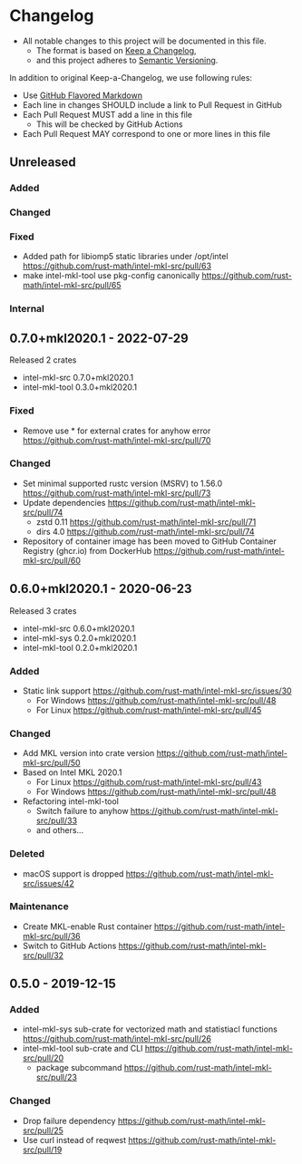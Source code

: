 # Changelog

- All notable changes to this project will be documented in this file.
  - The format is based on [Keep a Changelog](https://keepachangelog.com/en/1.0.0/),
  - and this project adheres to [Semantic Versioning](https://semver.org/spec/v2.0.0.html).

In addition to original Keep-a-Changelog, we use following rules:

- Use [GitHub Flavored Markdown](https://github.github.com/gfm/)
- Each line in changes SHOULD include a link to Pull Request in GitHub
- Each Pull Request MUST add a line in this file
  - This will be checked by GitHub Actions
- Each Pull Request MAY correspond to one or more lines in this file

## Unreleased

### Added

### Changed

### Fixed
- Added path for libiomp5 static libraries under /opt/intel https://github.com/rust-math/intel-mkl-src/pull/63
- make intel-mkl-tool use pkg-config canonically https://github.com/rust-math/intel-mkl-src/pull/65

### Internal

## 0.7.0+mkl2020.1 - 2022-07-29

Released 2 crates

- intel-mkl-src 0.7.0+mkl2020.1
- intel-mkl-tool 0.3.0+mkl2020.1

### Fixed
- Remove use * for external crates for anyhow error https://github.com/rust-math/intel-mkl-src/pull/70

### Changed
- Set minimal supported rustc version (MSRV) to 1.56.0 https://github.com/rust-math/intel-mkl-src/pull/73
- Update dependencies https://github.com/rust-math/intel-mkl-src/pull/74
  - zstd 0.11 https://github.com/rust-math/intel-mkl-src/pull/71
  - dirs 4.0 https://github.com/rust-math/intel-mkl-src/pull/74
- Repository of container image has been moved to GitHub Container Registry (ghcr.io) from DockerHub https://github.com/rust-math/intel-mkl-src/pull/60

## 0.6.0+mkl2020.1 - 2020-06-23

Released 3 crates

- intel-mkl-src 0.6.0+mkl2020.1
- intel-mkl-sys 0.2.0+mkl2020.1
- intel-mkl-tool 0.2.0+mkl2020.1

### Added

- Static link support https://github.com/rust-math/intel-mkl-src/issues/30
  - For Windows https://github.com/rust-math/intel-mkl-src/pull/48
  - For Linux https://github.com/rust-math/intel-mkl-src/pull/45

### Changed
- Add MKL version into crate version https://github.com/rust-math/intel-mkl-src/pull/50
- Based on Intel MKL 2020.1
  - For Linux https://github.com/rust-math/intel-mkl-src/pull/43
  - For Windows https://github.com/rust-math/intel-mkl-src/pull/48
- Refactoring intel-mkl-tool
  - Switch failure to anyhow https://github.com/rust-math/intel-mkl-src/pull/33
  - and others...

### Deleted
- macOS support is dropped https://github.com/rust-math/intel-mkl-src/issues/42

### Maintenance
- Create MKL-enable Rust container https://github.com/rust-math/intel-mkl-src/pull/36
- Switch to GitHub Actions https://github.com/rust-math/intel-mkl-src/pull/32

## 0.5.0 - 2019-12-15

### Added
- intel-mkl-sys sub-crate for vectorized math and statistiacl functions https://github.com/rust-math/intel-mkl-src/pull/26
- intel-mkl-tool sub-crate and CLI https://github.com/rust-math/intel-mkl-src/pull/20
  - package subcommand https://github.com/rust-math/intel-mkl-src/pull/23

### Changed
- Drop failure dependency https://github.com/rust-math/intel-mkl-src/pull/25
- Use curl instead of reqwest https://github.com/rust-math/intel-mkl-src/pull/19
